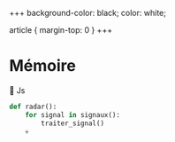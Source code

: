 +++
background-color: black;
color: white;  

article {
    margin-top: 0
}
+++
# Mémoire

🐍 Js
```python
def radar():
    for signal in signaux():
        traiter_signal()
    💀
```